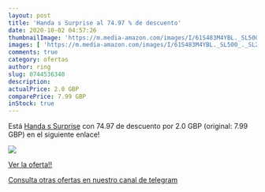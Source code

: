 ```yaml
---
layout: post
title: 'Handa s Surprise al 74.97 % de descuento'
date: 2020-10-02 04:57:26
thumbnailImage: 'https://m.media-amazon.com/images/I/61S483M4YBL._SL500_._SL200_.jpg'
images: [ 'https://m.media-amazon.com/images/I/61S483M4YBL._SL500_._SL200_.jpg' ]
comments: true
category: ofertas
author: ring
slug: 0744536340
description:
actualPrice: 2.0 GBP
comparePrice: 7.99 GBP
inStock: true
---
```


Está [Handa s Surprise](https://www.amazon.com/dp/0744536340/?tag=redken08-20) con 74.97 de descuento por 2.0 GBP (original: 7.99 GBP) en el siguiente enlace!

[![](https://m.media-amazon.com/images/I/61S483M4YBL._SL500_._SL200_.jpg)](https://www.amazon.com/dp/0744536340/?tag=redken08-20)

[Ver la oferta!!](https://www.amazon.com/dp/0744536340/?tag=redken08-20)

[Consulta otras ofertas en nuestro canal de telegram](https://t.me/s/ofertas25)
